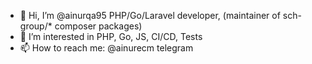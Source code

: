 - 👋 Hi, I’m @ainurqa95 PHP/Go/Laravel developer, (maintainer of sch-group/* composer packages)
- 👀 I’m interested in PHP, Go, JS, CI/CD, Tests
- 📫 How to reach me: @ainurecm telegram

<!---
ainurqa95/ainurqa95 is a ✨ special ✨ repository because its `README.md` (this file) appears on your GitHub profile.
You can click the Preview link to take a look at your changes.
--->

